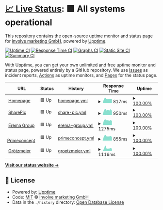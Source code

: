 # [📈 Live Status](https://involve-gmbh.github.io/upptime): <!--live status--> **🟩 All systems operational**

This repository contains the open-source uptime monitor and status page for [involve marketing GmbH](www.involve.at), powered by [Upptime](https://github.com/upptime/upptime).

[![Uptime CI](https://github.com/involve-gmbh/upptime/workflows/Uptime%20CI/badge.svg)](https://github.com/involve-gmbh/upptime/actions?query=workflow%3A%22Uptime+CI%22)
[![Response Time CI](https://github.com/involve-gmbh/upptime/workflows/Response%20Time%20CI/badge.svg)](https://github.com/involve-gmbh/upptime/actions?query=workflow%3A%22Response+Time+CI%22)
[![Graphs CI](https://github.com/involve-gmbh/upptime/workflows/Graphs%20CI/badge.svg)](https://github.com/involve-gmbh/upptime/actions?query=workflow%3A%22Graphs+CI%22)
[![Static Site CI](https://github.com/involve-gmbh/upptime/workflows/Static%20Site%20CI/badge.svg)](https://github.com/involve-gmbh/upptime/actions?query=workflow%3A%22Static+Site+CI%22)
[![Summary CI](https://github.com/involve-gmbh/upptime/workflows/Summary%20CI/badge.svg)](https://github.com/involve-gmbh/upptime/actions?query=workflow%3A%22Summary+CI%22)

With [Upptime](https://upptime.js.org), you can get your own unlimited and free uptime monitor and status page, powered entirely by a GitHub repository. We use [Issues](https://github.com/involve-gmbh/upptime/issues) as incident reports, [Actions](https://github.com/involve-gmbh/upptime/actions) as uptime monitors, and [Pages](https://involve-gmbh.github.io/upptime) for the status page.

<!--start: status pages-->
<!-- This summary is generated by Upptime (https://github.com/upptime/upptime) -->
<!-- Do not edit this manually, your changes will be overwritten -->
<!-- prettier-ignore -->
| URL | Status | History | Response Time | Uptime |
| --- | ------ | ------- | ------------- | ------ |
| <img alt="" src="https://icons.duckduckgo.com/ip3/involve.at.ico" height="13"> [Homepage](https://involve.at) | 🟩 Up | [homepage.yml](https://github.com/involve-gmbh/upptime/commits/HEAD/history/homepage.yml) | <details><summary><img alt="Response time graph" src="./graphs/homepage/response-time-week.png" height="20"> 817ms</summary><br><a href="https://involve-gmbh.github.io/upptime/history/homepage"><img alt="Response time 836" src="https://img.shields.io/endpoint?url=https%3A%2F%2Fraw.githubusercontent.com%2Finvolve-gmbh%2Fupptime%2FHEAD%2Fapi%2Fhomepage%2Fresponse-time.json"></a><br><a href="https://involve-gmbh.github.io/upptime/history/homepage"><img alt="24-hour response time 820" src="https://img.shields.io/endpoint?url=https%3A%2F%2Fraw.githubusercontent.com%2Finvolve-gmbh%2Fupptime%2FHEAD%2Fapi%2Fhomepage%2Fresponse-time-day.json"></a><br><a href="https://involve-gmbh.github.io/upptime/history/homepage"><img alt="7-day response time 817" src="https://img.shields.io/endpoint?url=https%3A%2F%2Fraw.githubusercontent.com%2Finvolve-gmbh%2Fupptime%2FHEAD%2Fapi%2Fhomepage%2Fresponse-time-week.json"></a><br><a href="https://involve-gmbh.github.io/upptime/history/homepage"><img alt="30-day response time 904" src="https://img.shields.io/endpoint?url=https%3A%2F%2Fraw.githubusercontent.com%2Finvolve-gmbh%2Fupptime%2FHEAD%2Fapi%2Fhomepage%2Fresponse-time-month.json"></a><br><a href="https://involve-gmbh.github.io/upptime/history/homepage"><img alt="1-year response time 859" src="https://img.shields.io/endpoint?url=https%3A%2F%2Fraw.githubusercontent.com%2Finvolve-gmbh%2Fupptime%2FHEAD%2Fapi%2Fhomepage%2Fresponse-time-year.json"></a></details> | <details><summary><a href="https://involve-gmbh.github.io/upptime/history/homepage">100.00%</a></summary><a href="https://involve-gmbh.github.io/upptime/history/homepage"><img alt="All-time uptime 99.93%" src="https://img.shields.io/endpoint?url=https%3A%2F%2Fraw.githubusercontent.com%2Finvolve-gmbh%2Fupptime%2FHEAD%2Fapi%2Fhomepage%2Fuptime.json"></a><br><a href="https://involve-gmbh.github.io/upptime/history/homepage"><img alt="24-hour uptime 100.00%" src="https://img.shields.io/endpoint?url=https%3A%2F%2Fraw.githubusercontent.com%2Finvolve-gmbh%2Fupptime%2FHEAD%2Fapi%2Fhomepage%2Fuptime-day.json"></a><br><a href="https://involve-gmbh.github.io/upptime/history/homepage"><img alt="7-day uptime 100.00%" src="https://img.shields.io/endpoint?url=https%3A%2F%2Fraw.githubusercontent.com%2Finvolve-gmbh%2Fupptime%2FHEAD%2Fapi%2Fhomepage%2Fuptime-week.json"></a><br><a href="https://involve-gmbh.github.io/upptime/history/homepage"><img alt="30-day uptime 100.00%" src="https://img.shields.io/endpoint?url=https%3A%2F%2Fraw.githubusercontent.com%2Finvolve-gmbh%2Fupptime%2FHEAD%2Fapi%2Fhomepage%2Fuptime-month.json"></a><br><a href="https://involve-gmbh.github.io/upptime/history/homepage"><img alt="1-year uptime 99.95%" src="https://img.shields.io/endpoint?url=https%3A%2F%2Fraw.githubusercontent.com%2Finvolve-gmbh%2Fupptime%2FHEAD%2Fapi%2Fhomepage%2Fuptime-year.json"></a></details>
| <img alt="" src="https://icons.duckduckgo.com/ip3/sharepic.eu.ico" height="13"> [SharePic](https://sharepic.eu) | 🟩 Up | [share-pic.yml](https://github.com/involve-gmbh/upptime/commits/HEAD/history/share-pic.yml) | <details><summary><img alt="Response time graph" src="./graphs/share-pic/response-time-week.png" height="20"> 950ms</summary><br><a href="https://involve-gmbh.github.io/upptime/history/share-pic"><img alt="Response time 997" src="https://img.shields.io/endpoint?url=https%3A%2F%2Fraw.githubusercontent.com%2Finvolve-gmbh%2Fupptime%2FHEAD%2Fapi%2Fshare-pic%2Fresponse-time.json"></a><br><a href="https://involve-gmbh.github.io/upptime/history/share-pic"><img alt="24-hour response time 819" src="https://img.shields.io/endpoint?url=https%3A%2F%2Fraw.githubusercontent.com%2Finvolve-gmbh%2Fupptime%2FHEAD%2Fapi%2Fshare-pic%2Fresponse-time-day.json"></a><br><a href="https://involve-gmbh.github.io/upptime/history/share-pic"><img alt="7-day response time 950" src="https://img.shields.io/endpoint?url=https%3A%2F%2Fraw.githubusercontent.com%2Finvolve-gmbh%2Fupptime%2FHEAD%2Fapi%2Fshare-pic%2Fresponse-time-week.json"></a><br><a href="https://involve-gmbh.github.io/upptime/history/share-pic"><img alt="30-day response time 1159" src="https://img.shields.io/endpoint?url=https%3A%2F%2Fraw.githubusercontent.com%2Finvolve-gmbh%2Fupptime%2FHEAD%2Fapi%2Fshare-pic%2Fresponse-time-month.json"></a><br><a href="https://involve-gmbh.github.io/upptime/history/share-pic"><img alt="1-year response time 1005" src="https://img.shields.io/endpoint?url=https%3A%2F%2Fraw.githubusercontent.com%2Finvolve-gmbh%2Fupptime%2FHEAD%2Fapi%2Fshare-pic%2Fresponse-time-year.json"></a></details> | <details><summary><a href="https://involve-gmbh.github.io/upptime/history/share-pic">100.00%</a></summary><a href="https://involve-gmbh.github.io/upptime/history/share-pic"><img alt="All-time uptime 99.89%" src="https://img.shields.io/endpoint?url=https%3A%2F%2Fraw.githubusercontent.com%2Finvolve-gmbh%2Fupptime%2FHEAD%2Fapi%2Fshare-pic%2Fuptime.json"></a><br><a href="https://involve-gmbh.github.io/upptime/history/share-pic"><img alt="24-hour uptime 100.00%" src="https://img.shields.io/endpoint?url=https%3A%2F%2Fraw.githubusercontent.com%2Finvolve-gmbh%2Fupptime%2FHEAD%2Fapi%2Fshare-pic%2Fuptime-day.json"></a><br><a href="https://involve-gmbh.github.io/upptime/history/share-pic"><img alt="7-day uptime 100.00%" src="https://img.shields.io/endpoint?url=https%3A%2F%2Fraw.githubusercontent.com%2Finvolve-gmbh%2Fupptime%2FHEAD%2Fapi%2Fshare-pic%2Fuptime-week.json"></a><br><a href="https://involve-gmbh.github.io/upptime/history/share-pic"><img alt="30-day uptime 100.00%" src="https://img.shields.io/endpoint?url=https%3A%2F%2Fraw.githubusercontent.com%2Finvolve-gmbh%2Fupptime%2FHEAD%2Fapi%2Fshare-pic%2Fuptime-month.json"></a><br><a href="https://involve-gmbh.github.io/upptime/history/share-pic"><img alt="1-year uptime 99.96%" src="https://img.shields.io/endpoint?url=https%3A%2F%2Fraw.githubusercontent.com%2Finvolve-gmbh%2Fupptime%2FHEAD%2Fapi%2Fshare-pic%2Fuptime-year.json"></a></details>
| <img alt="" src="https://icons.duckduckgo.com/ip3/erema-group.com.ico" height="13"> [Erema Group](https://erema-group.com) | 🟩 Up | [erema-group.yml](https://github.com/involve-gmbh/upptime/commits/HEAD/history/erema-group.yml) | <details><summary><img alt="Response time graph" src="./graphs/erema-group/response-time-week.png" height="20"> 1275ms</summary><br><a href="https://involve-gmbh.github.io/upptime/history/erema-group"><img alt="Response time 1146" src="https://img.shields.io/endpoint?url=https%3A%2F%2Fraw.githubusercontent.com%2Finvolve-gmbh%2Fupptime%2FHEAD%2Fapi%2Ferema-group%2Fresponse-time.json"></a><br><a href="https://involve-gmbh.github.io/upptime/history/erema-group"><img alt="24-hour response time 1137" src="https://img.shields.io/endpoint?url=https%3A%2F%2Fraw.githubusercontent.com%2Finvolve-gmbh%2Fupptime%2FHEAD%2Fapi%2Ferema-group%2Fresponse-time-day.json"></a><br><a href="https://involve-gmbh.github.io/upptime/history/erema-group"><img alt="7-day response time 1275" src="https://img.shields.io/endpoint?url=https%3A%2F%2Fraw.githubusercontent.com%2Finvolve-gmbh%2Fupptime%2FHEAD%2Fapi%2Ferema-group%2Fresponse-time-week.json"></a><br><a href="https://involve-gmbh.github.io/upptime/history/erema-group"><img alt="30-day response time 1407" src="https://img.shields.io/endpoint?url=https%3A%2F%2Fraw.githubusercontent.com%2Finvolve-gmbh%2Fupptime%2FHEAD%2Fapi%2Ferema-group%2Fresponse-time-month.json"></a><br><a href="https://involve-gmbh.github.io/upptime/history/erema-group"><img alt="1-year response time 1208" src="https://img.shields.io/endpoint?url=https%3A%2F%2Fraw.githubusercontent.com%2Finvolve-gmbh%2Fupptime%2FHEAD%2Fapi%2Ferema-group%2Fresponse-time-year.json"></a></details> | <details><summary><a href="https://involve-gmbh.github.io/upptime/history/erema-group">100.00%</a></summary><a href="https://involve-gmbh.github.io/upptime/history/erema-group"><img alt="All-time uptime 99.94%" src="https://img.shields.io/endpoint?url=https%3A%2F%2Fraw.githubusercontent.com%2Finvolve-gmbh%2Fupptime%2FHEAD%2Fapi%2Ferema-group%2Fuptime.json"></a><br><a href="https://involve-gmbh.github.io/upptime/history/erema-group"><img alt="24-hour uptime 100.00%" src="https://img.shields.io/endpoint?url=https%3A%2F%2Fraw.githubusercontent.com%2Finvolve-gmbh%2Fupptime%2FHEAD%2Fapi%2Ferema-group%2Fuptime-day.json"></a><br><a href="https://involve-gmbh.github.io/upptime/history/erema-group"><img alt="7-day uptime 100.00%" src="https://img.shields.io/endpoint?url=https%3A%2F%2Fraw.githubusercontent.com%2Finvolve-gmbh%2Fupptime%2FHEAD%2Fapi%2Ferema-group%2Fuptime-week.json"></a><br><a href="https://involve-gmbh.github.io/upptime/history/erema-group"><img alt="30-day uptime 100.00%" src="https://img.shields.io/endpoint?url=https%3A%2F%2Fraw.githubusercontent.com%2Finvolve-gmbh%2Fupptime%2FHEAD%2Fapi%2Ferema-group%2Fuptime-month.json"></a><br><a href="https://involve-gmbh.github.io/upptime/history/erema-group"><img alt="1-year uptime 99.96%" src="https://img.shields.io/endpoint?url=https%3A%2F%2Fraw.githubusercontent.com%2Finvolve-gmbh%2Fupptime%2FHEAD%2Fapi%2Ferema-group%2Fuptime-year.json"></a></details>
| <img alt="" src="https://icons.duckduckgo.com/ip3/primeconcept.at.ico" height="13"> [Primeconcept](https://primeconcept.at) | 🟩 Up | [primeconcept.yml](https://github.com/involve-gmbh/upptime/commits/HEAD/history/primeconcept.yml) | <details><summary><img alt="Response time graph" src="./graphs/primeconcept/response-time-week.png" height="20"> 855ms</summary><br><a href="https://involve-gmbh.github.io/upptime/history/primeconcept"><img alt="Response time 1029" src="https://img.shields.io/endpoint?url=https%3A%2F%2Fraw.githubusercontent.com%2Finvolve-gmbh%2Fupptime%2FHEAD%2Fapi%2Fprimeconcept%2Fresponse-time.json"></a><br><a href="https://involve-gmbh.github.io/upptime/history/primeconcept"><img alt="24-hour response time 696" src="https://img.shields.io/endpoint?url=https%3A%2F%2Fraw.githubusercontent.com%2Finvolve-gmbh%2Fupptime%2FHEAD%2Fapi%2Fprimeconcept%2Fresponse-time-day.json"></a><br><a href="https://involve-gmbh.github.io/upptime/history/primeconcept"><img alt="7-day response time 855" src="https://img.shields.io/endpoint?url=https%3A%2F%2Fraw.githubusercontent.com%2Finvolve-gmbh%2Fupptime%2FHEAD%2Fapi%2Fprimeconcept%2Fresponse-time-week.json"></a><br><a href="https://involve-gmbh.github.io/upptime/history/primeconcept"><img alt="30-day response time 972" src="https://img.shields.io/endpoint?url=https%3A%2F%2Fraw.githubusercontent.com%2Finvolve-gmbh%2Fupptime%2FHEAD%2Fapi%2Fprimeconcept%2Fresponse-time-month.json"></a><br><a href="https://involve-gmbh.github.io/upptime/history/primeconcept"><img alt="1-year response time 1012" src="https://img.shields.io/endpoint?url=https%3A%2F%2Fraw.githubusercontent.com%2Finvolve-gmbh%2Fupptime%2FHEAD%2Fapi%2Fprimeconcept%2Fresponse-time-year.json"></a></details> | <details><summary><a href="https://involve-gmbh.github.io/upptime/history/primeconcept">100.00%</a></summary><a href="https://involve-gmbh.github.io/upptime/history/primeconcept"><img alt="All-time uptime 99.92%" src="https://img.shields.io/endpoint?url=https%3A%2F%2Fraw.githubusercontent.com%2Finvolve-gmbh%2Fupptime%2FHEAD%2Fapi%2Fprimeconcept%2Fuptime.json"></a><br><a href="https://involve-gmbh.github.io/upptime/history/primeconcept"><img alt="24-hour uptime 100.00%" src="https://img.shields.io/endpoint?url=https%3A%2F%2Fraw.githubusercontent.com%2Finvolve-gmbh%2Fupptime%2FHEAD%2Fapi%2Fprimeconcept%2Fuptime-day.json"></a><br><a href="https://involve-gmbh.github.io/upptime/history/primeconcept"><img alt="7-day uptime 100.00%" src="https://img.shields.io/endpoint?url=https%3A%2F%2Fraw.githubusercontent.com%2Finvolve-gmbh%2Fupptime%2FHEAD%2Fapi%2Fprimeconcept%2Fuptime-week.json"></a><br><a href="https://involve-gmbh.github.io/upptime/history/primeconcept"><img alt="30-day uptime 99.88%" src="https://img.shields.io/endpoint?url=https%3A%2F%2Fraw.githubusercontent.com%2Finvolve-gmbh%2Fupptime%2FHEAD%2Fapi%2Fprimeconcept%2Fuptime-month.json"></a><br><a href="https://involve-gmbh.github.io/upptime/history/primeconcept"><img alt="1-year uptime 99.94%" src="https://img.shields.io/endpoint?url=https%3A%2F%2Fraw.githubusercontent.com%2Finvolve-gmbh%2Fupptime%2FHEAD%2Fapi%2Fprimeconcept%2Fuptime-year.json"></a></details>
| <img alt="" src="https://icons.duckduckgo.com/ip3/groetzmeier.at.ico" height="13"> [Grötzmeier](https://groetzmeier.at) | 🟩 Up | [groetzmeier.yml](https://github.com/involve-gmbh/upptime/commits/HEAD/history/groetzmeier.yml) | <details><summary><img alt="Response time graph" src="./graphs/groetzmeier/response-time-week.png" height="20"> 1116ms</summary><br><a href="https://involve-gmbh.github.io/upptime/history/groetzmeier"><img alt="Response time 1073" src="https://img.shields.io/endpoint?url=https%3A%2F%2Fraw.githubusercontent.com%2Finvolve-gmbh%2Fupptime%2FHEAD%2Fapi%2Fgroetzmeier%2Fresponse-time.json"></a><br><a href="https://involve-gmbh.github.io/upptime/history/groetzmeier"><img alt="24-hour response time 915" src="https://img.shields.io/endpoint?url=https%3A%2F%2Fraw.githubusercontent.com%2Finvolve-gmbh%2Fupptime%2FHEAD%2Fapi%2Fgroetzmeier%2Fresponse-time-day.json"></a><br><a href="https://involve-gmbh.github.io/upptime/history/groetzmeier"><img alt="7-day response time 1116" src="https://img.shields.io/endpoint?url=https%3A%2F%2Fraw.githubusercontent.com%2Finvolve-gmbh%2Fupptime%2FHEAD%2Fapi%2Fgroetzmeier%2Fresponse-time-week.json"></a><br><a href="https://involve-gmbh.github.io/upptime/history/groetzmeier"><img alt="30-day response time 1072" src="https://img.shields.io/endpoint?url=https%3A%2F%2Fraw.githubusercontent.com%2Finvolve-gmbh%2Fupptime%2FHEAD%2Fapi%2Fgroetzmeier%2Fresponse-time-month.json"></a><br><a href="https://involve-gmbh.github.io/upptime/history/groetzmeier"><img alt="1-year response time 1073" src="https://img.shields.io/endpoint?url=https%3A%2F%2Fraw.githubusercontent.com%2Finvolve-gmbh%2Fupptime%2FHEAD%2Fapi%2Fgroetzmeier%2Fresponse-time-year.json"></a></details> | <details><summary><a href="https://involve-gmbh.github.io/upptime/history/groetzmeier">100.00%</a></summary><a href="https://involve-gmbh.github.io/upptime/history/groetzmeier"><img alt="All-time uptime 99.94%" src="https://img.shields.io/endpoint?url=https%3A%2F%2Fraw.githubusercontent.com%2Finvolve-gmbh%2Fupptime%2FHEAD%2Fapi%2Fgroetzmeier%2Fuptime.json"></a><br><a href="https://involve-gmbh.github.io/upptime/history/groetzmeier"><img alt="24-hour uptime 100.00%" src="https://img.shields.io/endpoint?url=https%3A%2F%2Fraw.githubusercontent.com%2Finvolve-gmbh%2Fupptime%2FHEAD%2Fapi%2Fgroetzmeier%2Fuptime-day.json"></a><br><a href="https://involve-gmbh.github.io/upptime/history/groetzmeier"><img alt="7-day uptime 100.00%" src="https://img.shields.io/endpoint?url=https%3A%2F%2Fraw.githubusercontent.com%2Finvolve-gmbh%2Fupptime%2FHEAD%2Fapi%2Fgroetzmeier%2Fuptime-week.json"></a><br><a href="https://involve-gmbh.github.io/upptime/history/groetzmeier"><img alt="30-day uptime 100.00%" src="https://img.shields.io/endpoint?url=https%3A%2F%2Fraw.githubusercontent.com%2Finvolve-gmbh%2Fupptime%2FHEAD%2Fapi%2Fgroetzmeier%2Fuptime-month.json"></a><br><a href="https://involve-gmbh.github.io/upptime/history/groetzmeier"><img alt="1-year uptime 99.94%" src="https://img.shields.io/endpoint?url=https%3A%2F%2Fraw.githubusercontent.com%2Finvolve-gmbh%2Fupptime%2FHEAD%2Fapi%2Fgroetzmeier%2Fuptime-year.json"></a></details>

<!--end: status pages-->

[**Visit our status website →**](https://involve-gmbh.github.io/upptime)

## 📄 License

- Powered by: [Upptime](https://github.com/upptime/upptime)
- Code: [MIT](./LICENSE) © [involve marketing GmbH](www.involve.at)
- Data in the `./history` directory: [Open Database License](https://opendatacommons.org/licenses/odbl/1-0/)
